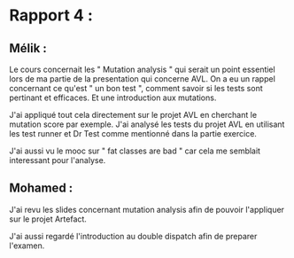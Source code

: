 # Rapport 4 :

## Mélik :

Le cours concernait les " Mutation analysis " qui serait un point essentiel lors de ma partie de la presentation qui concerne AVL. 
On a eu un rappel concernant ce qu'est " un bon test ", comment savoir si les tests sont pertinant et efficaces. Et une introduction aux mutations.

J'ai appliqué tout cela directement sur le projet AVL en cherchant le mutation score par exemple.
J'ai analysé les tests du projet AVL en utilisant les test runner et Dr Test comme mentionné dans la partie exercice.

J'ai aussi vu le mooc sur " fat classes are bad " car cela me semblait interessant pour l'analyse.

## Mohamed : 

J'ai revu les slides concernant mutation analysis afin de pouvoir l'appliquer sur le projet Artefact.

J'ai aussi regardé l'introduction au double dispatch afin de preparer l'examen.